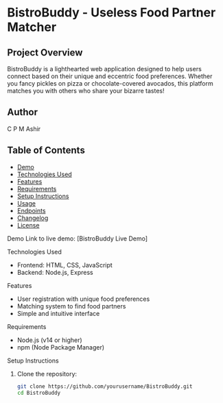 # BistroBuddy - Useless Food Partner Matcher

## Project Overview
BistroBuddy is a lighthearted web application designed to help users connect based on their unique and eccentric food preferences.
Whether you fancy pickles on pizza or chocolate-covered avocados, this platform matches you with others who share your bizarre tastes!

## Author
C P M Ashir

## Table of Contents
- [Demo](#demo)
- [Technologies Used](#technologies-used)
- [Features](#features)
- [Requirements](#requirements)
- [Setup Instructions](#setup-instructions)
- [Usage](#usage)
- [Endpoints](#endpoints)
- [Changelog](#changelog)
- [License](#license)

Demo
Link to live demo: [BistroBuddy Live Demo]

Technologies Used
- Frontend: HTML, CSS, JavaScript
- Backend: Node.js, Express

Features
- User registration with unique food preferences
- Matching system to find food partners
- Simple and intuitive interface

Requirements
- Node.js (v14 or higher)
- npm (Node Package Manager)

Setup Instructions
1. Clone the repository:
   ```bash
   git clone https://github.com/yourusername/BistroBuddy.git
   cd BistroBuddy
